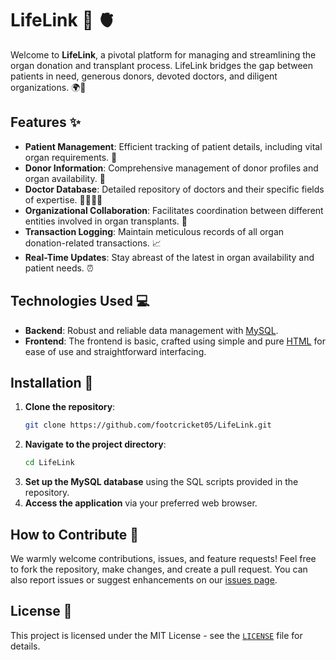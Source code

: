 # LifeLink :hospital: 🫀

Welcome to **LifeLink**, a pivotal platform for managing and streamlining the organ donation and transplant process. LifeLink bridges the gap between patients in need, generous donors, devoted doctors, and diligent organizations. 🌍💚

## Features :sparkles:

- **Patient Management**: Efficient tracking of patient details, including vital organ requirements. 🏥
- **Donor Information**: Comprehensive management of donor profiles and organ availability. 💝
- **Doctor Database**: Detailed repository of doctors and their specific fields of expertise. 👨‍⚕️👩‍⚕️
- **Organizational Collaboration**: Facilitates coordination between different entities involved in organ transplants. 🤝
- **Transaction Logging**: Maintain meticulous records of all organ donation-related transactions. 📈
- **Real-Time Updates**: Stay abreast of the latest in organ availability and patient needs. ⏰

## Technologies Used :computer:

- **Backend**: Robust and reliable data management with [MySQL](https://www.mysql.com/).
- **Frontend**: The frontend is basic, crafted using simple and pure [HTML](https://developer.mozilla.org/en-US/docs/Web/HTML) for ease of use and straightforward interfacing.

## Installation :wrench:

1. **Clone the repository**:
   ```bash
   git clone https://github.com/footcricket05/LifeLink.git
   ```
2. **Navigate to the project directory**:
   ```bash
   cd LifeLink
   ```
3. **Set up the MySQL database** using the SQL scripts provided in the repository.
4. **Access the application** via your preferred web browser.

## How to Contribute :handshake:

We warmly welcome contributions, issues, and feature requests! Feel free to fork the repository, make changes, and create a pull request. You can also report issues or suggest enhancements on our [issues page](https://github.com/footcricket05/LifeLink/issues).

## License :scroll:

This project is licensed under the MIT License - see the [`LICENSE`](https://github.com/footcricket05/LifeLink/blob/main/LICENSE) file for details.